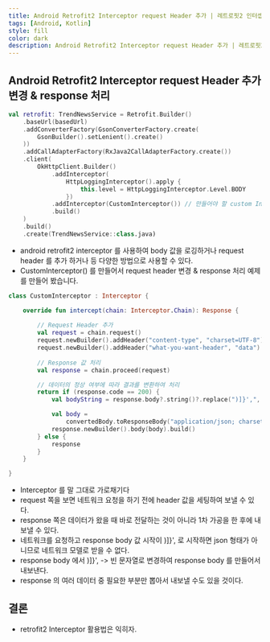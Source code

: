 ```yaml
---
title: Android Retrofit2 Interceptor request Header 추가 | 레트로핏2 인터셉터 헤더 추가
tags: [Android, Kotlin]
style: fill
color: dark
description: Android Retrofit2 Interceptor request Header 추가 | 레트로핏2 인터셉터 헤더 추가
---
```


## Android Retrofit2 Interceptor request Header 추가 변경 & response 처리
```kotlin
val retrofit: TrendNewsService = Retrofit.Builder()
    .baseUrl(basedUrl)
    .addConverterFactory(GsonConverterFactory.create(
        GsonBuilder().setLenient().create()
    ))
    .addCallAdapterFactory(RxJava2CallAdapterFactory.create())
    .client(
        OkHttpClient.Builder()
            .addInterceptor(
                HttpLoggingInterceptor().apply {
                    this.level = HttpLoggingInterceptor.Level.BODY
                })
            .addInterceptor(CustomInterceptor()) // 만들어야 할 custom Interceptor
            .build()
    )
    .build()
    .create(TrendNewsService::class.java)
```
- android retrofit2 interceptor 를 사용하여 body 값을 로깅하거나 request header 를 추가 하거나 등
  다양한 방법으로 사용할 수 있다.
- CustomInterceptor() 를 만들어서 request header 변경 & response 처리 예제를 만들어 봤습니다.


```kotlin
class CustomInterceptor : Interceptor {

    override fun intercept(chain: Interceptor.Chain): Response {
        
        // Request Header 추가
        val request = chain.request()
        request.newBuilder().addHeader("content-type", "charset=UTF-8").build()
        request.newBuilder().addHeader("what-you-want-header", "data").build()
        
        // Response 값 처리
        val response = chain.proceed(request)

        // 데이터의 정상 여부에 따라 결과를 변환하여 처리
        return if (response.code == 200) {
            val bodyString = response.body?.string()?.replace(")]}',", "")?.trim() ?: ""

            val body =
                convertedBody.toResponseBody("application/json; charset=utf-8".toMediaTypeOrNull())
            response.newBuilder().body(body).build()
        } else {
            response
        }
    }

}
```
- Interceptor 를 말 그대로 가로채기다
- request 쪽을 보면 네트워크 요청을 하기 전에 header 값을 세팅하여 보낼 수 있다.  
- response 쪽은 데이터가 왔을 때 바로 전달하는 것이 아니라 1차 가공을 한 후에 내보낼 수 있다.
- 네트워크를 요청하고 response body 값 시작이 )]}', 로 시작하면 json 형태가 아니므로 네트워크 모델로 받을 수 없다.
- response body 에서 )]}', -> 빈 문자열로 변경하여 response body 를 만들어서 내보낸다.
- response 의 여러 데이터 중 필요한 부분만 뽑아서 내보낼 수도 있을 것이다. 

## 결론
- retrofit2 Interceptor 활용법은 익히자.
